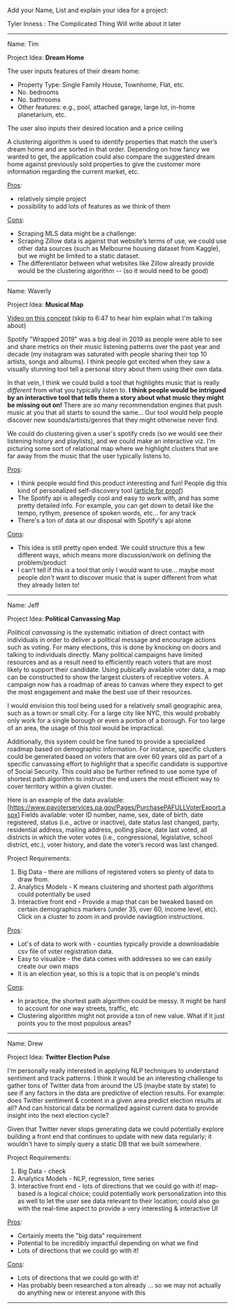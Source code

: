 Add your Name, List and explain your idea for a project:


Tyler Inness : The Complicated Thing
  Will write about it later

***********************************************************
Name: Tim

Project Idea: <b>Dream Home</b>

The user inputs features of their dream home: 
* Property Type: Single Family House, Townhome, Flat, etc.
* No. bedrooms
*	No. bathrooms
*	Other features: e.g., pool, attached garage, large lot, in-home planetarium, etc.

The user also inputs their desired location and a price ceiling

A clustering algorithm is used to identify properties that match the user’s dream home and are sorted in that order. Depending on how fancy we wanted to get, the application could also compare the suggested dream home against previously sold properties to give the customer more information regarding the current market, etc.


<u>Pros</u>: 
*	relatively simple project 
*	possibility to add lots of features as we think of them

<u>Cons</u>: 
* Scraping MLS data might be a challenge:
*	Scraping Zillow data is against that website’s terms of use, we could use other data sources (such as Melbourne housing dataset from Kaggle), but we might be limited to a static dataset.
*	The differentiator between what websites like Zillow already provide would be the clustering algorithm -- (so it would need to be good)

***********************************************************
Name: Waverly

Project Idea: <b>Musical Map</b>

[Video on this concept](https://youtu.be/uIKSIf9p2ZI) (skip to 6:47 to hear him explain what I'm talking about)

Spotify "Wrapped 2019" was a big deal in 2019 as people were able to see and share metrics on their music listening patterns over the past year and decade (my instagram was saturated with people sharing their top 10 artists, songs and albums). I think people got excited when they saw a visually stunning tool tell a personal story about them using their own data.

In that vein, I think we could build a tool that highlights music that is really _different_ from what you typically listen to. <b>I think people would be intrigued by an interactive tool that tells them a story about what music they might be missing out on!</b> There are _so_ many recommendation engines that push music at you that all starts to sound the same... Our tool would help people discover new sounds/artists/genres that they might otherwise never find.

We could do clustering given a user's spotify creds (so we would see their listening history and playlists), and we could make an interactive viz. I'm picturing some sort of relational map where we highlight clusters that are far away from the music that the user typically listens to.

<u>Pros</u>:
* I think people would find this product interesting and fun! People dig this kind of personalized self-discovery tool ([article for proof](https://www.theatlantic.com/technology/archive/2018/12/spotify-wrapped-and-data-collection/577930/))
* The Spotify api is allegedly cool and easy to work with, and has some pretty detailed info. For example, you can get down to detail like the tempo, rythym, presence of spoken words, etc... for any track
* There's a ton of data at our disposal with Spotify's api alone

<u>Cons</u>:
* This idea is still pretty open ended. We could structure this a few different ways, which means more discussion/work on defining the problem/product
* I can't tell if this is a tool that only I would want to use... maybe most people _don't_ want to discover music that is super different from what they already listen to!

***********************************************************

Name: Jeff

Project Idea: <b>Political Canvassing Map</b>

_Political canvassing_ is the systematic initiation of direct contact with individuals in order to deliver a political message and encourage actions such as voting.  For many elections, this is done by knocking on doors and talking to individuals directly.  Many political campaigns have limited resources and as a result need to efficiently reach voters that are most likely to support their candidate.  Using pubically available voter data, a map can be constructed to show the largest clusters of receptive voters.  A campaign now has a roadmap of areas to canvas where they expect to get the most engagement and make the best use of their resources.

I would envision this tool being used for a relatively small geographic area, such as a town or small city.  For a large city like NYC, this would probably only work for a single borough or even a portion of a borough.  For too large of an area, the usage of this tool would be impractical.

Additionally, this system could be fine tuned to provide a specialized roadmap based on demographic information.  For instance, specific clusters could be generated based on voters that are over 60 years old as part of a specific canvassing effort to highlight that a specific candidate is supportive of Social Security.  This could also be further refined to use some type of shortest path algorithm to instruct the end users the most efficient way to cover territory within a given cluster.

Here is an example of the data available:
[https://www.pavoterservices.pa.gov/Pages/PurchasePAFULLVoterExport.aspx]
Fields available:
voter ID number, name, sex, date of birth, date registered, status (i.e., active or inactive), date status last changed, party, residential address, mailing address, polling place, date last voted, all districts in which the voter votes (i.e., congressional, legislative, school district, etc.), voter history, and date the voter’s record was last changed.

Project Requirements:
1. Big Data - there are millions of registered voters so plenty of data to draw from.
2. Analytics Models - K means clustering and shortest path algorithms could potentially be used
3. Interactive front end - Provide a map that can be tweaked based on certain demographics markers (under 35, over 60, income level, etc).  Click on a cluster to zoom in and provide naviagtion instructions.


<u>Pros</u>:
* Lot's of data to work with - counties typically provide a downloadable csv file of voter registration data.
* Easy to visualize - the data comes with addresses so we can easily create our own maps
* It is an election year, so this is a topic that is on people's minds

<u>Cons</u>:
* In practice, the shortest path algorithm could be messy.  It might be hard to account for one way streets, traffic, etc
* Clustering algorithm might not provide a ton of new value.  What if it just points you to the most populous areas?
***********************************************************

Name: Drew

Project Idea: <b>Twitter Election Pulse</b>

I'm personally really interested in applying NLP techniques to understand sentiment and track patterns. I think it would be an interesting challenge to gather tons of Twitter data from around the US (maybe state by state) to see if any factors in the data are predictive of election results. For example: does Twitter sentiment & content in a given area predict election results at all? And can historical data be normalized against current data to provide insight into the next election cycle?

Given that Twitter never stops generating data we could potentially explore building a front end that continues to update with new data regularly; it wouldn't have to simply query a static DB that we built somewhere.

Project Requirements:
1. Big Data - check
2. Analytics Models - NLP, regression, time series
3. Interactive front end - lots of directions that we could go with it! map-based is a logical choice; could potentially work personalization into this as well to let the user see data relevant to their location; could also go with the real-time aspect to provide a very interesting & interactive UI

<u>Pros</u>:
* Certainly meets the "big data" requirement
* Potential to be incredibly impactful depending on what we find
* Lots of directions that we could go with it!

<u>Cons</u>:
* Lots of directions that we could go with it!
* Has probably been researched a ton already ... so we may not actually do anything new or interest anyone with this

***********************************************************
